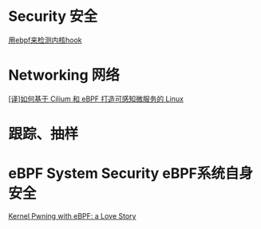 

# Security 安全
[用ebpf来检测内核hook](https://blog.tofile.dev/2021/07/07/ebpf-hooks.html)

# Networking 网络
[[译]如何基于 Cilium 和 eBPF 打造可感知微服务的 Linux](https://arthurchiao.art/blog/how-to-make-linux-microservice-aware-with-cilium-zh/)


# 跟踪、抽样 


# eBPF System Security  eBPF系统自身安全
[Kernel Pwning with eBPF: a Love Story](https://www.graplsecurity.com/post/kernel-pwning-with-ebpf-a-love-story)